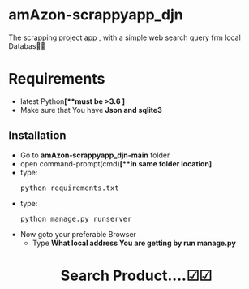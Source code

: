 # amAzon-scrappyapp_djn
The scrapping project app , with a simple web search query frm local Databas🎫🎱

# Requirements
<ul>
  
<li>latest Python<strong>[**must be >3.6 ]</strong><br>
<li>Make sure that You have <strong>Json and sqlite3</strong>

</ul>


## Installation
<ul>
<li>Go to <strong>amAzon-scrappyapp_djn-main</strong> folder<br>
<li>open command-prompt(cmd)<strong>[**in same folder location]</strong><br>
  <li>type:<br>
  <pre>python requirements.txt </pre>
  <li>type:<br>
  <pre>python manage.py runserver</pre>
    
   <li>Now goto your preferable Browser
     <ul><li>Type <strong>What local address You are getting by run manage.py</strong></ul>
    

</ul>

<h1 align="center">Search Product....☑☑ </h1>
